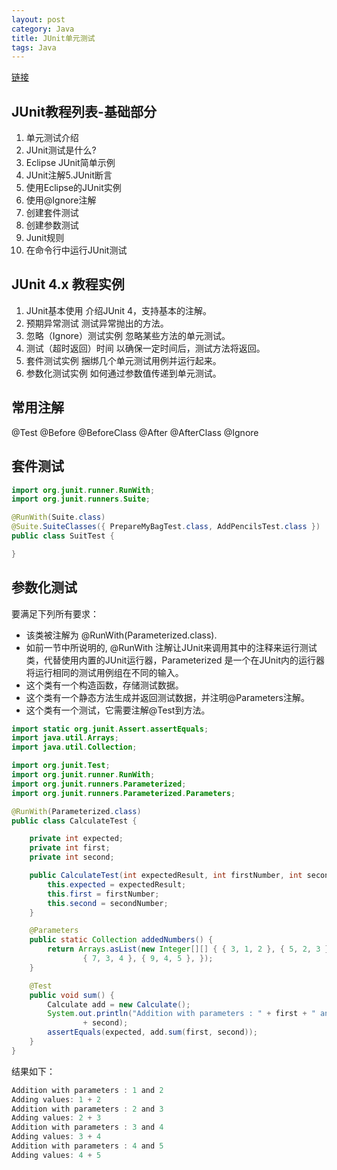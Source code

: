 ```yaml
---
layout: post
category: Java
title: JUnit单元测试
tags: Java
---
```


[链接](https://www.yiibai.com/junit/)

## JUnit教程列表-基础部分
1. 单元测试介绍
2. JUnit测试是什么?
3. Eclipse JUnit简单示例
4. JUnit注解5.JUnit断言
6. 使用Eclipse的JUnit实例
7. 使用@Ignore注解
8. 创建套件测试
9. 创建参数测试
10. Junit规则
11. 在命令行中运行JUnit测试

## JUnit 4.x 教程实例
1. JUnit基本使用
介绍JUnit 4，支持基本的注解。
2. 预期异常测试
测试异常抛出的方法。
3. 忽略（Ignore）测试实例
忽略某些方法的单元测试。
4. 测试（超时返回）时间
以确保一定时间后，测试方法将返回。
5. 套件测试实例
捆绑几个单元测试用例并运行起来。
6. 参数化测试实例
如何通过参数值传递到单元测试。

## 常用注解
@Test
@Before
@BeforeClass
@After
@AfterClass
@Ignore

## 套件测试
```java
import org.junit.runner.RunWith;
import org.junit.runners.Suite;

@RunWith(Suite.class)
@Suite.SuiteClasses({ PrepareMyBagTest.class, AddPencilsTest.class })
public class SuitTest {

}
```

## 参数化测试
要满足下列所有要求：

- 该类被注解为 @RunWith(Parameterized.class).
- 如前一节中所说明的, @RunWith 注解让JUnit来调用其中的注释来运行测试类，代替使用内置的JUnit运行器，Parameterized 是一个在JUnit内的运行器将运行相同的测试用例组在不同的输入。
- 这个类有一个构造函数，存储测试数据。
- 这个类有一个静态方法生成并返回测试数据，并注明@Parameters注解。
- 这个类有一个测试，它需要注解@Test到方法。
```java
import static org.junit.Assert.assertEquals;
import java.util.Arrays;
import java.util.Collection;

import org.junit.Test;
import org.junit.runner.RunWith;
import org.junit.runners.Parameterized;
import org.junit.runners.Parameterized.Parameters;

@RunWith(Parameterized.class)
public class CalculateTest {

	private int expected;
	private int first;
	private int second;

	public CalculateTest(int expectedResult, int firstNumber, int secondNumber) {
		this.expected = expectedResult;
		this.first = firstNumber;
		this.second = secondNumber;
	}

	@Parameters
	public static Collection addedNumbers() {
		return Arrays.asList(new Integer[][] { { 3, 1, 2 }, { 5, 2, 3 },
				{ 7, 3, 4 }, { 9, 4, 5 }, });
	}

	@Test
	public void sum() {
		Calculate add = new Calculate();
		System.out.println("Addition with parameters : " + first + " and "
				+ second);
		assertEquals(expected, add.sum(first, second));
	}
}
```

结果如下：


```java
Addition with parameters : 1 and 2
Adding values: 1 + 2
Addition with parameters : 2 and 3
Adding values: 2 + 3
Addition with parameters : 3 and 4
Adding values: 3 + 4
Addition with parameters : 4 and 5
Adding values: 4 + 5
```